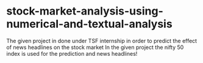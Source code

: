 # stock-market-analysis-using-numerical-and-textual-analysis
The given project in done under TSF internship in order to predict the effect of news headlines on the stock market
In the given project the nifty 50 index is used for the prediction and news headlines! 
